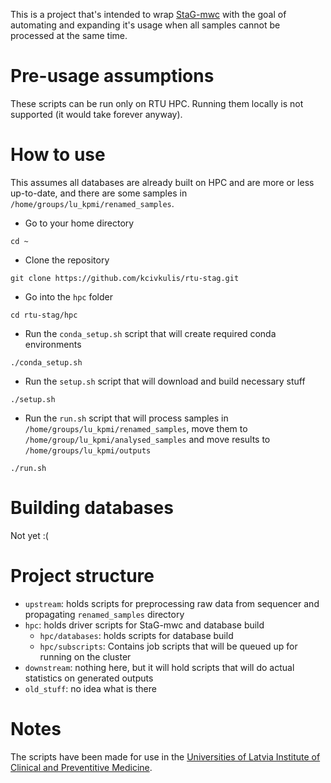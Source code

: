 This is a project that's intended to wrap [StaG-mwc](https://github.com/ctmrbio/stag-mwc) with the goal of automating and expanding it's usage when all samples cannot be processed at the same time.

# Pre-usage assumptions

These scripts can be run only on RTU HPC. Running them locally is not supported (it would take forever anyway).

# How to use

This assumes all databases are already built on HPC and are more or less up-to-date, and there are some samples in `/home/groups/lu_kpmi/renamed_samples`.

* Go to your home directory
```
cd ~
```
* Clone the repository
```
git clone https://github.com/kcivkulis/rtu-stag.git
```
* Go into the `hpc` folder
```
cd rtu-stag/hpc
```
* Run the `conda_setup.sh` script that will create required conda environments
```
./conda_setup.sh
```
* Run the `setup.sh` script that will download and build necessary stuff
```
./setup.sh
```
* Run the `run.sh` script that will process samples in `/home/groups/lu_kpmi/renamed_samples`, move them to `/home/group/lu_kpmi/analysed_samples` and move results to `/home/groups/lu_kpmi/outputs`
```
./run.sh
```

# Building databases

Not yet :(

# Project structure

* `upstream`: holds scripts for preprocessing raw data from sequencer and propagating `renamed_samples` directory
* `hpc`: holds driver scripts for StaG-mwc and database build
  * `hpc/databases`: holds scripts for database build
  * `hpc/subscripts`: Contains job scripts that will be queued up for running on the cluster
* `downstream`: nothing here, but it will hold scripts that will do actual statistics on generated outputs
* `old_stuff`: no idea what is there

# Notes

The scripts have been made for use in the [Universities of Latvia Institute of Clinical and Preventitive Medicine](https://www.kpmi.lu.lv/en-gb/).
